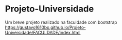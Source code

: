 # Projeto-Universidade
 Um breve projeto realizado na faculdade com bootstrap
https://gustavo1610bo.github.io/Projeto-Universidade/FACULDADE/index.html

